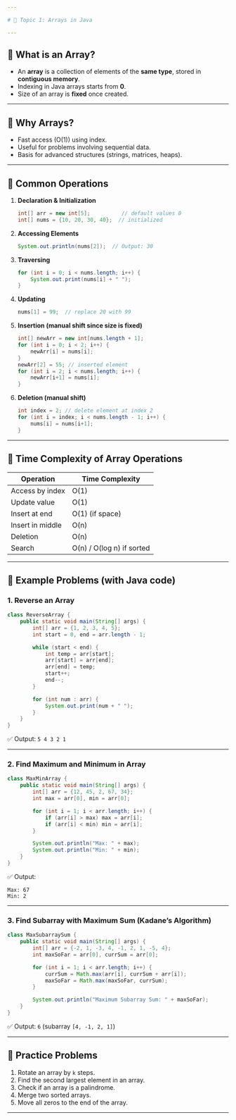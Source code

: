 ```yaml
---

# 📌 Topic 1: Arrays in Java

---
```


## 🔹 What is an Array?

* An **array** is a collection of elements of the **same type**, stored in **contiguous memory**.
* Indexing in Java arrays starts from **0**.
* Size of an array is **fixed** once created.

---

## 🔹 Why Arrays?

* Fast access (O(1)) using index.
* Useful for problems involving sequential data.
* Basis for advanced structures (strings, matrices, heaps).

---

## 🔹 Common Operations

1. **Declaration & Initialization**

   ```java
   int[] arr = new int[5];          // default values 0
   int[] nums = {10, 20, 30, 40};  // initialized
   ```

2. **Accessing Elements**

   ```java
   System.out.println(nums[2]);  // Output: 30
   ```

3. **Traversing**

   ```java
   for (int i = 0; i < nums.length; i++) {
       System.out.print(nums[i] + " ");
   }
   ```

4. **Updating**

   ```java
   nums[1] = 99;  // replace 20 with 99
   ```

5. **Insertion (manual shift since size is fixed)**

   ```java
   int[] newArr = new int[nums.length + 1];
   for (int i = 0; i < 2; i++) {
       newArr[i] = nums[i];
   }
   newArr[2] = 55; // inserted element
   for (int i = 2; i < nums.length; i++) {
       newArr[i+1] = nums[i];
   }
   ```

6. **Deletion (manual shift)**

   ```java
   int index = 2; // delete element at index 2
   for (int i = index; i < nums.length - 1; i++) {
       nums[i] = nums[i+1];
   }
   ```

---

## 🔹 Time Complexity of Array Operations

| Operation        | Time Complexity           |
| ---------------- | ------------------------- |
| Access by index  | O(1)                      |
| Update value     | O(1)                      |
| Insert at end    | O(1) (if space)           |
| Insert in middle | O(n)                      |
| Deletion         | O(n)                      |
| Search           | O(n) / O(log n) if sorted |

---

## 🔹 Example Problems (with Java code)

### 1. Reverse an Array

```java
class ReverseArray {
    public static void main(String[] args) {
        int[] arr = {1, 2, 3, 4, 5};
        int start = 0, end = arr.length - 1;

        while (start < end) {
            int temp = arr[start];
            arr[start] = arr[end];
            arr[end] = temp;
            start++;
            end--;
        }

        for (int num : arr) {
            System.out.print(num + " ");
        }
    }
}
```

✅ Output: `5 4 3 2 1`

---

### 2. Find Maximum and Minimum in Array

```java
class MaxMinArray {
    public static void main(String[] args) {
        int[] arr = {12, 45, 2, 67, 34};
        int max = arr[0], min = arr[0];

        for (int i = 1; i < arr.length; i++) {
            if (arr[i] > max) max = arr[i];
            if (arr[i] < min) min = arr[i];
        }

        System.out.println("Max: " + max);
        System.out.println("Min: " + min);
    }
}
```

✅ Output:

```
Max: 67
Min: 2
```

---

### 3. Find Subarray with Maximum Sum (Kadane’s Algorithm)

```java
class MaxSubarraySum {
    public static void main(String[] args) {
        int[] arr = {-2, 1, -3, 4, -1, 2, 1, -5, 4};
        int maxSoFar = arr[0], currSum = arr[0];

        for (int i = 1; i < arr.length; i++) {
            currSum = Math.max(arr[i], currSum + arr[i]);
            maxSoFar = Math.max(maxSoFar, currSum);
        }

        System.out.println("Maximum Subarray Sum: " + maxSoFar);
    }
}
```

✅ Output: `6` (subarray `[4, -1, 2, 1]`)

---

## 🔹 Practice Problems

1. Rotate an array by `k` steps.
2. Find the second largest element in an array.
3. Check if an array is a palindrome.
4. Merge two sorted arrays.
5. Move all zeros to the end of the array.

---
